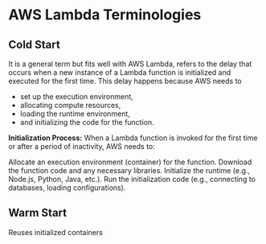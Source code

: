 # AWS Lambda Terminologies

## Cold Start

It is a general term but fits well with AWS Lambda, refers to the delay that occurs when a new instance of a Lambda function is initialized and executed for the first time. This delay happens because AWS needs to 
- set up the execution environment, 
- allocating compute resources, 
- loading the runtime environment, 
- and initializing the code for the function.

**Initialization Process:** When a Lambda function is invoked for the first time or after a period of inactivity, AWS needs to:

Allocate an execution environment (container) for the function.
Download the function code and any necessary libraries.
Initialize the runtime (e.g., Node.js, Python, Java, etc.).
Run the initialization code (e.g., connecting to databases, loading configurations).

## Warm Start

Reuses initialized containers